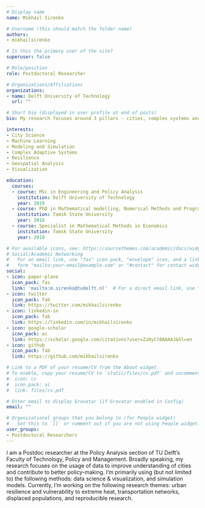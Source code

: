 ```yaml
---
# Display name
name: Mikhail Sirenko

# Username (this should match the folder name)
authors:
- mikhailsirenko

# Is this the primary user of the site?
superuser: false

# Role/position
role: Postdoctoral Researcher

# Organizations/Affiliations
organizations:
- name: Delft University of Technology
  url: ""

# Short bio (displayed in user profile at end of posts)
bio: My research focuses around 3 pillars - cities, complex systems and data science.

interests:
- City Science
- Machine Learning
- Modeling and Simulation
- Complex Adaptive Systems
- Resilience
- Geospatial Analysis
- Visualization

education:
  courses:
  - course: MSc in Engineering and Policy Analysis
    institution: Delft University of Technology
    year: 2019
  - course: PhD in Mathematical modelling, Numerical Methods and Program Complexes
    institution: Tomsk State University
    year: 2016
  - course: Specialist in Mathematical Methods in Economics
    institution: Tomsk State University
    year: 2010

# For available icons, see: https://sourcethemes.com/academic/docs/widgets/#icons
# Social/Academic Networking
#   For an email link, use "fas" icon pack, "envelope" icon, and a link in the
#   form "mailto:your-email@example.com" or "#contact" for contact widget.
social:
- icon: paper-plane
  icon_pack: fas
  link: 'mailto:m.sirenko@tudelft.nl'  # For a direct email link, use "mailto:test@example.org".
- icon: twitter
  icon_pack: fab
  link: https://twitter.com/mikhailsirenko
- icon: linkedin-in
  icon_pack: fab
  link: https://linkedin.com/in/mikhailsirenko
- icon: google-scholar
  icon_pack: ai
  link: https://scholar.google.com/citations?user=ZzHyCt0AAAAJ&hl=en
- icon: github
  icon_pack: fab
  link: https://github.com/mikhailsirenko

# Link to a PDF of your resume/CV from the About widget.
# To enable, copy your resume/CV to `static/files/cv.pdf` and uncomment the lines below.
#- icon: cv
#  icon_pack: ai
#  link: files/cv.pdf

# Enter email to display Gravatar (if Gravatar enabled in Config)
email: ""

# Organizational groups that you belong to (for People widget)
#   Set this to `[]` or comment out if you are not using People widget.
user_groups:
- Postdoctoral Researchers
---
```


I am a Postdoc researcher at the Policy Analysis section of TU Delft’s Faculty of Technology, Policy and Management. Broadly speaking, my research focuses on the usage of data to improve understanding of cities and contribute to better policy-making. I’m primarily using (but not limited to) the following methods: data science & visualization, and simulation models. Currently, I’m working on the following research themes: urban resilience and vulnerability to extreme heat, transportation networks, displaced populations, and reproducible research.
